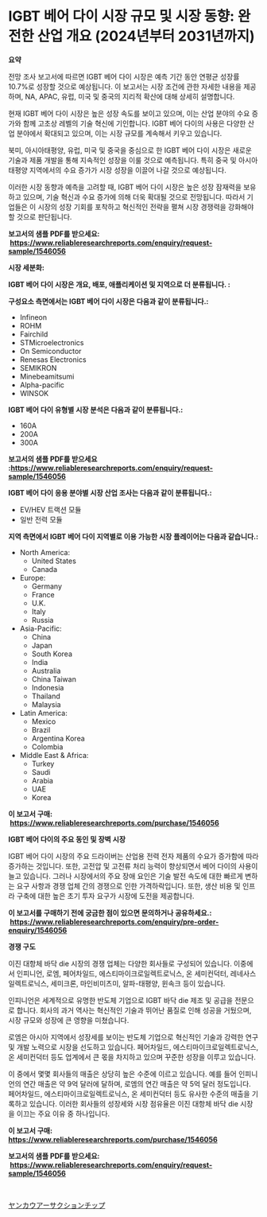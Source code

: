 <p><h1>IGBT 베어 다이 시장 규모 및 시장 동향: 완전한 산업 개요 (2024년부터 2031년까지)</h1></p><p><strong>요약</strong></p>
<p><p>전망 조사 보고서에 따르면 IGBT 베어 다이 시장은 예측 기간 동안 연평균 성장률 10.7%로 성장할 것으로 예상됩니다. 이 보고서는 시장 조건에 관한 자세한 내용을 제공하며, NA, APAC, 유럽, 미국 및 중국의 지리적 확산에 대해 상세히 설명합니다.</p><p>현재 IGBT 베어 다이 시장은 높은 성장 속도를 보이고 있으며, 이는 산업 분야의 수요 증가와 함께 고초상 레벨의 기술 혁신에 기인합니다. IGBT 베어 다이의 사용은 다양한 산업 분야에서 확대되고 있으며, 이는 시장 규모를 계속해서 키우고 있습니다.</p><p>북미, 아시아태평양, 유럽, 미국 및 중국을 중심으로 한 IGBT 베어 다이 시장은 새로운 기술과 제품 개발을 통해 지속적인 성장을 이룰 것으로 예측됩니다. 특히 중국 및 아시아태평양 지역에서의 수요 증가가 시장 성장을 이끌어 나갈 것으로 예상됩니다.</p><p>이러한 시장 동향과 예측을 고려할 때, IGBT 베어 다이 시장은 높은 성장 잠재력을 보유하고 있으며, 기술 혁신과 수요 증가에 의해 더욱 확대될 것으로 전망됩니다. 따라서 기업들은 이 시장의 성장 기회를 포착하고 혁신적인 전략을 펼쳐 시장 경쟁력을 강화해야 할 것으로 판단됩니다.</p></p>
<p><strong>보고서의 샘플 PDF를 받으세요: &nbsp;<a href="https://www.reliableresearchreports.com/enquiry/request-sample/1546056">https://www.reliableresearchreports.com/enquiry/request-sample/1546056</a></strong></p>
<p><strong>시장 세분화:</strong></p>
<p><strong> IGBT 베어 다이 시장은 개요, 배포, 애플리케이션 및 지역으로 더 분류됩니다. :</strong></p>
<p><strong>구성요소 측면에서는 IGBT 베어 다이 시장은 다음과 같이 분류됩니다.:</strong></p>
<p><ul><li>Infineon</li><li>ROHM</li><li>Fairchild</li><li>STMicroelectronics</li><li>On Semiconductor</li><li>Renesas Electronics</li><li>SEMIKRON</li><li>Minebeamitsumi</li><li>Alpha-pacific</li><li>WINSOK</li></ul></p>
<p><strong> IGBT 베어 다이 유형별 시장 분석은 다음과 같이 분류됩니다.:</strong></p>
<p><ul><li>160A</li><li>200A</li><li>300A</li></ul></p>
<p><strong>보고서의 샘플 PDF를 받으세요 :<a href="https://www.reliableresearchreports.com/enquiry/request-sample/1546056">https://www.reliableresearchreports.com/enquiry/request-sample/1546056</a></strong></p>
<p><strong> IGBT 베어 다이 응용 분야별 시장 산업 조사는 다음과 같이 분류됩니다.:</strong></p>
<p><ul><li>EV/HEV 트랙션 모듈</li><li>일반 전력 모듈</li></ul></p>
<p><strong>지역 측면에서 IGBT 베어 다이 지역별로 이용 가능한 시장 플레이어는 다음과 같습니다.:</strong></p>
<p><ul>
    <li>
        North America:
        <ul>
            <li>United States</li>
            <li>Canada</li>
        </ul>
    </li>
    <li>
        Europe:
        <ul>
            <li>Germany</li>
            <li>France</li>
            <li>U.K.</li>
            <li>Italy</li>
            <li>Russia</li>
        </ul>
    </li>
    <li>
        Asia-Pacific:
        <ul>
            <li>China</li>
            <li>Japan</li>
            <li>South Korea</li>
            <li>India</li>
            <li>Australia</li>
            <li>China Taiwan</li>
            <li>Indonesia</li>
            <li>Thailand</li>
            <li>Malaysia</li>
        </ul>
    </li>
    <li>
        Latin America:
        <ul>
            <li>Mexico</li>
            <li>Brazil</li>
            <li>Argentina Korea</li>
            <li>Colombia</li>
        </ul>
    </li>
    <li>
        Middle East & Africa:
        <ul>
            <li>Turkey</li>
            <li>Saudi</li>
            <li>Arabia</li>
            <li>UAE</li>
            <li>Korea</li>
        </ul>
    </li>
    </ul></p>
<p><strong>이 보고서 구매: &nbsp;<a href="https://www.reliableresearchreports.com/purchase/1546056">https://www.reliableresearchreports.com/purchase/1546056</a></strong></p>
<p><strong>IGBT 베어 다이의 주요 동인 및 장벽 시장</strong></p>
<p><p>IGBT 베어 다이 시장의 주요 드라이버는 산업용 전력 전자 제품의 수요가 증가함에 따라 증가하는 것입니다. 또한, 고전압 및 고전류 처리 능력이 향상되면서 베어 다이의 사용이 늘고 있습니다. 그러나 시장에서의 주요 장애 요인은 기술 발전 속도에 대한 빠르게 변하는 요구 사항과 경쟁 업체 간의 경쟁으로 인한 가격하락입니다. 또한, 생산 비용 및 인프라 구축에 대한 높은 초기 투자 요구가 시장에 도전을 제공합니다.</p></p>
<p><strong>이 보고서를 구매하기 전에 궁금한 점이 있으면 문의하거나 공유하세요.: &nbsp;<a href="https://www.reliableresearchreports.com/enquiry/pre-order-enquiry/1546056">https://www.reliableresearchreports.com/enquiry/pre-order-enquiry/1546056</a></strong></p>
<p><strong>경쟁 구도</strong></p>
<p><p>이진 대항체 바닥 die 시장의 경쟁 업체는 다양한 회사들로 구성되어 있습니다. 이중에서 인피니언, 로엠, 페어차일드, 에스티마이크로일렉트로닉스, 온 세미컨덕터, 레네사스 일렉트로닉스, 세미크론, 마인비미츠미, 알파-태평양, 윈속크 등이 있습니다.</p><p>인피니언은 세계적으로 유명한 반도체 기업으로 IGBT 바닥 die 제조 및 공급을 전문으로 합니다. 회사의 과거 역사는 혁신적인 기술과 뛰어난 품질로 인해 성공을 거뒀으며, 시장 규모와 성장에 큰 영향을 미쳤습니다.</p><p>로엠은 아시아 지역에서 성장세를 보이는 반도체 기업으로 혁신적인 기술과 강력한 연구 및 개발 노력으로 시장을 선도하고 있습니다. 페어차일드, 에스티마이크로일렉트로닉스, 온 세미컨덕터 등도 업계에서 큰 몫을 차지하고 있으며 꾸준한 성장을 이루고 있습니다.</p><p>이 중에서 몇몇 회사들의 매출은 상당히 높은 수준에 이르고 있습니다. 예를 들어 인피니언의 연간 매출은 약 9억 달러에 달하며, 로엠의 연간 매출은 약 5억 달러 정도입니다. 페어차일드, 에스티마이크로일렉트로닉스, 온 세미컨덕터 등도 유사한 수준의 매출을 기록하고 있습니다. 이러한 회사들의 성장세와 시장 점유율은 이진 대항체 바닥 die 시장을 이끄는 주요 이유 중 하나입니다.</p></p>
<p><strong>이 보고서 구매: &nbsp; <a href="https://www.reliableresearchreports.com/purchase/1546056">https://www.reliableresearchreports.com/purchase/1546056</a></strong></p>
<p><strong>보고서의 샘플 PDF를 받으세요: &nbsp;<a href="https://www.reliableresearchreports.com/enquiry/request-sample/1546056">https://www.reliableresearchreports.com/enquiry/request-sample/1546056</a></strong><strong></strong></p>
<p>&nbsp;</p>
<p><p><a href="https://github.com/oafhukehf4709715/Market-Research-Report-List-1/blob/main/809156514168.md">ヤンカウアーサクションチップ</a></p></p>